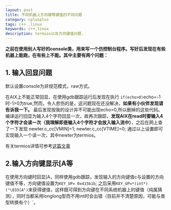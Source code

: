 ```yaml
---
layout: post
title: 不同机器上方向键等键值的不同问题
category: cplusplus
tags: c++ ,linux 
keywords: c++,linux
description: termios以及方向键值问题.
---
```


**之前在使用别人写好的console类，用来写一个仿控制台程序。写好后发现在有些机器上能跑，在有些上不能。其中主要有两个问题：**
## 1. 输入回显问题
默认设置console为非规范模式，raw方式。

在AIX上不能正常回显，在使用gdb跟踪运行后发现在执行
   `if(echo>0)`echo=-1时-1>0为true,然而，令人悲伤的是，这问题现在还没解决，**如果有小伙伴发现请告诉我一下。**
最后发现按我的设计并不可能出现echo>0,所以删掉的这些代码。
编译运行回显为输入4个字符回显一次，故再次跟踪，**发现AIX在read时要输入4个字符才会读一次（我理解即是输入4个字符才会放入输入流中）**，之后在网上查了一下发现
    newter.c_cc[VMIN]=1;
    newter.c_cc[VTIME]=0;
通过以上设置即可实现输入一个读一次，其中newter为termios。

有关termios详情可参考[这篇文章](http://www.cnblogs.com/dartagnan/archive/2013/04/25/3042417.html )


## 2.输入方向键显示[A等

在使用方向键时回显[A，同样使用gdb跟踪，发现输入的方向键值c与设置的方向键值不等，方向键值设置为`KEY_UP= 0x415b1b`;
之后采用`KEY_UP=*(int*)("\033[A")`来获得键值，这样既可得到方向键在不同系统机器上的键值（纯属猜测），同时当都采用longlong型而不用int时会出错（目前并不清楚原因，可能与类型转换有个）`。



